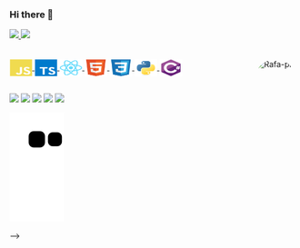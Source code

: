 ### Hi there 👋

<!--
**cleck99/cleck99** is a ✨ _special_ ✨ repository because its `README.md` (this file) appears on your GitHub profile.

Here are some ideas to get you started:

- 🔭 I’m currently working on ...
- 🌱 I’m currently learning ...
- 👯 I’m looking to collaborate on ...
- 🤔 I’m looking for help with ...
- 💬 Ask me about ...
- 📫 How to reach me: ...
- 😄 Pronouns: ...
- ⚡ Fun fact: ...
-->
 <a href="https://github.com/cleck99">
  <img height="180em" src="https://github-readme-stats.vercel.app/api?username=cleck99&show_icons=true&theme=dark&include_all_commits=true&count_private=true"/>
  <img height="180em" src="https://github-readme-stats.vercel.app/api/top-langs/?username=cleck99&layout=compact&langs_count=7&theme=dark"/>
</div>
<div style="display: inline_block"><br><div style="display: inline_block"><br>
  <img align="center" alt="Rafa-Js" height="30" width="40" src="https://raw.githubusercontent.com/devicons/devicon/master/icons/javascript/javascript-plain.svg">
  <img align="center" alt="Rafa-Ts" height="30" width="40" src="https://raw.githubusercontent.com/devicons/devicon/master/icons/typescript/typescript-plain.svg">
  <img align="center" alt="Rafa-React" height="30" width="40" src="https://raw.githubusercontent.com/devicons/devicon/master/icons/react/react-original.svg">
  <img align="center" alt="Rafa-HTML" height="30" width="40" src="https://raw.githubusercontent.com/devicons/devicon/master/icons/html5/html5-original.svg">
  <img align="center" alt="Rafa-CSS" height="30" width="40" src="https://raw.githubusercontent.com/devicons/devicon/master/icons/css3/css3-original.svg">
  <img align="center" alt="Rafa-Python" height="30" width="40" src="https://raw.githubusercontent.com/devicons/devicon/master/icons/python/python-original.svg">
  <img align="center" alt="Rafa-Csharp" height="30" width="40" src="https://raw.githubusercontent.com/devicons/devicon/master/icons/csharp/csharp-original.svg">
  <img align="right" alt="Rafa-pic" height="150" style="border-radius:50px;" src="https://lh3.googleusercontent.com/M-y53Jjmpr7kIxXLHWA4BcOVylylRYKGWk75lKLnNAPikxJ3hPHRcIAsqpTv7Q76ftUySBpxKg4uKoBe2Gez5zYXxf1AcIXdANyHEedZztQjgD7iBBvAJiEDO7ooGOUmUV0STttBygjcsFC4iHNXehdJ_jkpFnxUyLjoslJofYbZ2QR42GqbWLMTu89aOniOQWWRS5K_ri2cmgdzlnj57Zo3YZRGYPl4VXUY_dUiBHlo-rDURvYIoC2Abvpm4Oa85-HxfJ4QqU94TdgVxhOwIfVf79sLKEnrQXnxIWWe_WjkxXwVlSGpoyDRvvDC5TH-jSeXatPGcVgyPoNa4JzM1yFus1RyDTvDDVFQoBE7jLYfH56AvRorchpXTyP46-kEvEFdYnGH-fzVIs8CHF-CIAo24Wls-bCUO7uYguks_tdJhbFkcFsVsx_SzTA9qk3fJY8fzyUEs_2AmPhZpzobwTDCTBnDK0tlx6SNpHEW7w2V2dlbnfUzsctfrKo0N5504qSuN_C6hZuiOOJu5jrfs_n5yzSbcw1UO5I-qdZ6j7im7Y_DIAhaBeOwsJ-kRvj24UCiAIZmKagK657V3_RokxCfVuZcUAHgcVHgp58H8hwwIz1FmTom4jFCReX9OAVSuE2gu_OtCyo9HPruwKQDX-uo_Zho3NhMz281nEl_Qj57-lsOlAYXsDzFlE4i2ZpGcpuI3VWvZz_gPML77iRFIQSZUs4PZdKy1OedJR-NK-ouIzE7TRmpZhQxKuQ0aQ=w675-h589-no?authuser=0">
</div>
  
  ##
 
<div> 
  <a href="https://www.youtube.com/channel/UCar7rFLDisuHDYh-AXk5y4g"_blank"><img src="https://img.shields.io/badge/YouTube-FF0000?style=for-the-badge&logo=youtube&logoColor=white" target="_blank"></a>
  <a href="https://www.instagram.com/cleck99/"><img src="https://img.shields.io/badge/-Instagram-%23E4405F?style=for-the-badge&logo=instagram&logoColor=white" target="_blank"></a>
 <a href="https://www.instagram.com/p/CVEFC8XvTVF/?utm_source=ig_web_copy_link" target="_blank"><img src="https://img.shields.io/badge/Discord-7289DA?style=for-the-badge&logo=discord&logoColor=white" target="_blank"></a> 
  <a href = "francleitonv97@gmail.com"><img src="https://img.shields.io/badge/-Gmail-%23333?style=for-the-badge&logo=gmail&logoColor=white" target="_blank"></a>
  <a href="https://www.linkedin.com/in/francleiton-vieira-costa-135468224/?midToken=AQFuT2MsFUICgA&midSig=2sJElR7EDPnW41&trk=eml-email_job_alert_digest_01-header-48-profile&trkEmail=eml-email_job_alert_digest_01-header-48-profile-null-fmgat5%7Ekxy6wmh4%7Ekp-null-neptune%2Fprofile%7Evanity%2Eview" target="_blank"><img src="https://img.shields.io/badge/-LinkedIn-%230077B5?style=for-the-badge&logo=linkedin&logoColor=white" target="_blank"></a> 

 
  ![Snake animation](https://github.com/rafaballerini/rafaballerini/blob/output/github-contribution-grid-snake.svg)
 
</div>

-->

